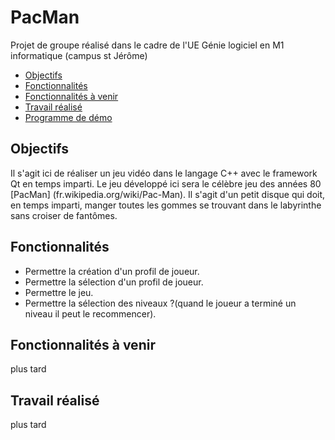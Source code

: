 # PacMan

Projet de groupe réalisé dans le cadre de l'UE Génie logiciel en M1 informatique (campus st Jérôme)

* [Objectifs](#objectifs)  
* [Fonctionnalités](#fonctionnalités)
* [Fonctionnalités à venir](#fonctionnalités-à-venir)
* [Travail réalisé](#travail-réalisé)
* [Programme de démo](/demo)


## Objectifs ##
Il s'agit ici de réaliser un jeu vidéo dans le langage C++ avec le framework Qt en temps imparti.
Le jeu développé ici sera le célèbre jeu des années 80 [PacMan] (fr.wikipedia.org/wiki/Pac-Man). Il s'agit d'un petit disque qui doit, en temps imparti, manger toutes les gommes se trouvant dans le labyrinthe sans croiser de fantômes.

## Fonctionnalités ##
  * Permettre la création d'un profil de joueur.
  * Permettre la sélection d'un profil de joueur.
  * Permettre le jeu.
  * Permettre la sélection des niveaux ?(quand le joueur a terminé un niveau il peut le recommencer).
  

## Fonctionnalités à venir ##
 plus tard


## Travail réalisé ##
 plus tard

